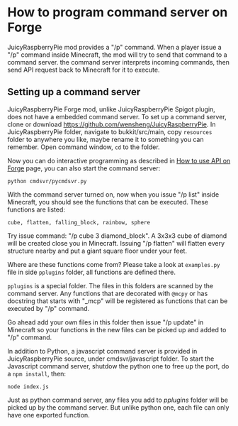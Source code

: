# How to program command server on Forge
JuicyRaspberryPie mod provides a "/p" command. When a player issue a "/p" command inside Minecraft, the mod will try to send that command to a command server.   the command server interprets incoming commands, then send API request back to Minecraft for it to execute.

## Setting up a command server
JuicyRaspberryPie Forge mod, unlike JuicyRaspberryPie Spigot plugin, does not have a embedded command server. To set up a command server, clone or download https://github.com/wensheng/JuicyRaspberryPie. In JuicyRaspberryPie folder, navigate to bukkit/src/main, copy `resources` folder to anywhere you like, maybe rename it to something you can remember.  Open command window, `cd` to the folder.

Now you can do interactive programming as described in [How to use API on Forge](using-api-forge.md) page, you can also start the command server:

    python cmdsvr/pycmdsvr.py

With the command server turned on, now when you issue "/p list" inside Minecraft, you should see the functions that can be executed.  These functions are listed:

```
cube, flatten, falling_block, rainbow, sphere
```

Try issue command: "/p cube 3 diamond_block".  A 3x3x3 cube of diamond will be created close you in Minecraft.  Issuing "/p flatten" will flatten every structure nearby and put a giant square floor under your feet.

Where are these functions come from?  Please take a look at `examples.py` file in side `pplugins` folder, all functions are defined there.

`pplugins` is a special folder.   The files in this folders are scanned by the command server.  Any functions that are decorated with `@mcpy` or has docstring that starts with "_mcp" will be registered as functions that can be executed by "/p" command.  

Go ahead add your own files in this folder then issue "/p update" in Minecraft so your functions in the new files can be picked up and added to "/p" command.

In addition to Python, a javascript command server is provided in JuicyRaspberryPie source, under cmdsvr/javascript folder.  To start the Javascript command server, shutdow the python one to free up the port, do a `npm install`, then:

    node index.js

Just as python command server, any files you add to *pplugins* folder will be picked up by the command server.  But unlike python one, each file can only have one exported function.

